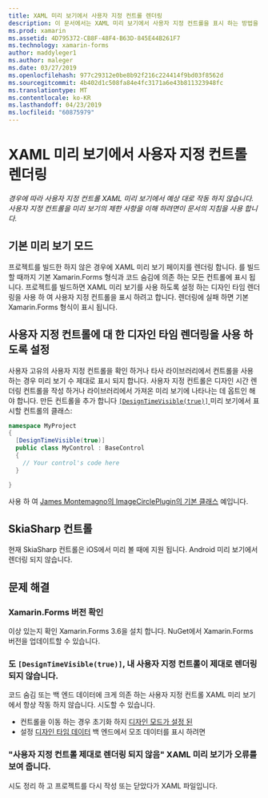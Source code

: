 ```yaml
---
title: XAML 미리 보기에서 사용자 지정 컨트롤 렌더링
description: 이 문서에서는 XAML 미리 보기에서 사용자 지정 컨트롤을 표시 하는 방법을 설명 합니다.
ms.prod: xamarin
ms.assetid: 4D795372-CB8F-48F4-B63D-845E44B261F7
ms.technology: xamarin-forms
author: maddyleger1
ms.author: maleger
ms.date: 03/27/2019
ms.openlocfilehash: 977c29312e0be8b92f216c224414f9bd03f8562d
ms.sourcegitcommit: 4b402d1c508fa84e4fc3171a6e43b811323948fc
ms.translationtype: MT
ms.contentlocale: ko-KR
ms.lasthandoff: 04/23/2019
ms.locfileid: "60875979"
---
```

# <a name="render-custom-controls-in-the-xaml-previewer"></a>XAML 미리 보기에서 사용자 지정 컨트롤 렌더링

_경우에 따라 사용자 지정 컨트롤 XAML 미리 보기에서 예상 대로 작동 하지 않습니다. 사용자 지정 컨트롤을 미리 보기의 제한 사항을 이해 하려면이 문서의 지침을 사용 합니다._

## <a name="basic-preview-mode"></a>기본 미리 보기 모드

프로젝트를 빌드한 하지 않은 경우에 XAML 미리 보기 페이지를 렌더링 합니다. 를 빌드할 때까지 기본 Xamarin.Forms 형식과 코드 숨김에 의존 하는 모든 컨트롤에 표시 됩니다. 프로젝트를 빌드하면 XAML 미리 보기를 사용 하도록 설정 하는 디자인 타임 렌더링을 사용 하 여 사용자 지정 컨트롤을 표시 하려고 합니다. 렌더링에 실패 하면 기본 Xamarin.Forms 형식이 표시 됩니다.

## <a name="enable-design-time-rendering-for-custom-controls"></a>사용자 지정 컨트롤에 대 한 디자인 타임 렌더링을 사용 하도록 설정

사용자 고유의 사용자 지정 컨트롤을 확인 하거나 타사 라이브러리에서 컨트롤을 사용 하는 경우 미리 보기 수 제대로 표시 되지 합니다. 사용자 지정 컨트롤은 디자인 시간 렌더링 컨트롤을 작성 하거나 라이브러리에서 가져온 미리 보기에 나타나는 데 옵트인 해야 합니다. 만든 컨트롤을 추가 합니다 [ `[DesignTimeVisible(true)]` ](xref:System.ComponentModel.DesignTimeVisibleAttribute) 미리 보기에서 표시할 컨트롤의 클래스:

```csharp
namespace MyProject
{
  [DesignTimeVisible(true)]
  public class MyControl : BaseControl
  {
    // Your control's code here
  }

}
```

사용 하 여 [James Montemagno의 ImageCirclePlugin의 기본 클래스](https://github.com/jamesmontemagno/ImageCirclePlugin/blob/master/src/ImageCircle/CircleImage.shared.cs) 예입니다.


## <a name="skiasharp-controls"></a>SkiaSharp 컨트롤

현재 SkiaSharp 컨트롤은 iOS에서 미리 볼 때에 지원 됩니다. Android 미리 보기에서 렌더링 되지 않습니다.

## <a name="troubleshooting"></a>문제 해결

### <a name="check-your-xamarinforms-version"></a>Xamarin.Forms 버전 확인
이상 있는지 확인 Xamarin.Forms 3.6을 설치 합니다. NuGet에서 Xamarin.Forms 버전을 업데이트할 수 있습니다.

### <a name="even-with-designtimevisibletrue-my-custom-control-isnt-rendering-properly"></a>도 `[DesignTimeVisible(true)]`, 내 사용자 지정 컨트롤이 제대로 렌더링 되지 않습니다.
코드 숨김 또는 백 엔드 데이터에 크게 의존 하는 사용자 지정 컨트롤 XAML 미리 보기에서 항상 작동 하지 않습니다. 시도할 수 있습니다.
* 컨트롤을 이동 하는 경우 초기화 하지 [디자인 모드가 설정 된](index.md#detect-design-mode)
* 설정 [디자인 타임 데이터](design-time-data.md) 백 엔드에서 모조 데이터를 표시 하려면

### <a name="the-xaml-previewer-shows-the-error-custom-controls-arent-rendering-properly"></a>"사용자 지정 컨트롤 제대로 렌더링 되지 않음" XAML 미리 보기가 오류를 보여 줍니다.
시도 정리 하 고 프로젝트를 다시 작성 또는 닫았다가 XAML 파일입니다.
